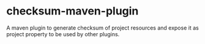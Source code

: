 # checksum-maven-plugin
A maven plugin to generate checksum of project resources and expose it as project property to be used by other plugins.

